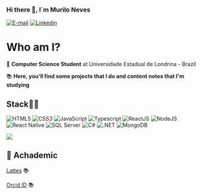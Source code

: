### Hi there 👋, I´m Murilo Neves

[![E-mail](http://img.shields.io/badge/Gmail-800BEE?logo=gmail&style=for-the-badge&logoColor=white)](mailto:murilodesouzaneves@gmail.com)
[![Linkedin](https://img.shields.io/badge/Linkedin-800BEE?logo=linkedin&style=for-the-badge&logoColor=white)](https://www.linkedin.com/in/murilo-souza-5b672a1a0/)

# Who am I?

🤖 **Computer Science Student** at Universidade Estadual de Londrina - Brazil

📚 **Here, you'll find some projects that I do and content notes that I'm studying** 

## Stack👩‍💻
![HTML5](https://img.shields.io/badge/HTML5-800BEE?logo=HTML5&style=for-the-badge&logoColor=white)
![CSS3](https://img.shields.io/badge/CSS3-800BEE?logo=CSS3&style=for-the-badge&logoColor=white)
![JavaScript](https://img.shields.io/badge/JavaScript-800BEE?logo=Javascript&style=for-the-badge&logoColor=white)
![Typescript](https://img.shields.io/badge/Typescript-800BEE?logo=Typescript&style=for-the-badge&logoColor=white)
![ReactJS](https://img.shields.io/badge/ReactJS-800BEE?logo=React&style=for-the-badge&logoColor=white)
![NodeJS](https://img.shields.io/badge/NodeJS-800BEE?logo=Node.JS&style=for-the-badge&logoColor=white)
![React Native](https://img.shields.io/badge/React%20Native-800BEE?logo=React&style=for-the-badge&logoColor=white)
![SQL Server](https://img.shields.io/badge/SQL%20Server-800BEE?logo=microsoft-sql-server&style=for-the-badge&logoColor=white)
![C#](https://img.shields.io/badge/C%23-800BEE?logo=c-sharp&style=for-the-badge&logoColor=white)
![.NET](https://img.shields.io/badge/.NET-800BEE?logo=.net&style=for-the-badge&logoColor=white)
![MongoDB](https://img.shields.io/badge/MongoDB-800BEE?logo=mongodb&style=for-the-badge&logoColor=white)

![](https://github-readme-stats.vercel.app/api/top-langs/?username=pedrogiroldo&theme=dark&hide_border=true&include_all_commits=true&count_private=true&layout=compact)

## 🔗 Achademic
[Lattes](https://lattes.cnpq.br/7282919745620736) 📚

[Orcid ID](https://orcid.org/0009-0002-7498-7322) 📚
